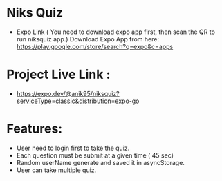 # Niks Quiz
* Expo Link ( You need to download expo app first, then scan the QR to run niksquiz app.) Download Expo App from here: https://play.google.com/store/search?q=expo&c=apps

# Project Live Link :
* https://expo.dev/@anik95/niksquiz?serviceType=classic&distribution=expo-go

# Features:
* User need to login first to take the quiz.
* Each question must be submit at a given time ( 45 sec)
* Random userName generate and saved it in asyncStorage.
* User can take multiple quiz.
